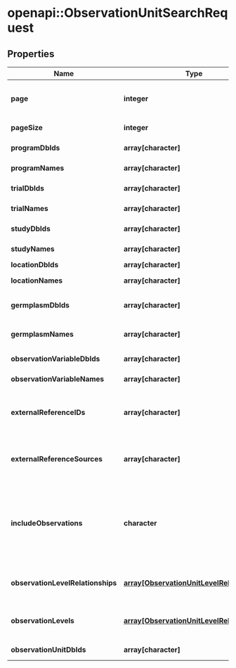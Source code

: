 # openapi::ObservationUnitSearchRequest

## Properties
Name | Type | Description | Notes
------------ | ------------- | ------------- | -------------
**page** | **integer** | Which result page is requested. The page indexing starts at 0 (the first page is &#39;page&#39;&#x3D; 0). Default is &#x60;0&#x60;. | [optional] 
**pageSize** | **integer** | The size of the pages to be returned. Default is &#x60;1000&#x60;. | [optional] 
**programDbIds** | **array[character]** | A program identifier to search for | [optional] 
**programNames** | **array[character]** | A name of a program to search for | [optional] 
**trialDbIds** | **array[character]** | The ID which uniquely identifies a trial to search for | [optional] 
**trialNames** | **array[character]** | The human readable name of a trial to search for | [optional] 
**studyDbIds** | **array[character]** | List of study identifiers to search for | [optional] 
**studyNames** | **array[character]** | List of study names to filter search results | [optional] 
**locationDbIds** | **array[character]** | The location ids to search for | [optional] 
**locationNames** | **array[character]** | A human readable names to search for | [optional] 
**germplasmDbIds** | **array[character]** | List of IDs which uniquely identify germplasm to search for | [optional] 
**germplasmNames** | **array[character]** | List of human readable names to identify germplasm to search for | [optional] 
**observationVariableDbIds** | **array[character]** | The DbIds of Variables to search for | [optional] 
**observationVariableNames** | **array[character]** | The names of Variables to search for | [optional] 
**externalReferenceIDs** | **array[character]** | List of external reference IDs. Could be a simple strings or a URIs. (use with &#x60;externalReferenceSources&#x60; parameter) | [optional] 
**externalReferenceSources** | **array[character]** | List of identifiers for the source system or database of an external reference (use with &#x60;externalReferenceIDs&#x60; parameter) | [optional] 
**includeObservations** | **character** | Use this parameter to include a list of observations embedded in each ObservationUnit object.   CAUTION - Use this parameter at your own risk. It may return large, unpaginated lists of observation data. Only set this value to True if you are sure you need to. | [optional] 
**observationLevelRelationships** | [**array[ObservationUnitLevelRelationship]**](ObservationUnitLevelRelationship.md) | Searches for values in ObservationUnit-&gt;observationUnitPosition-&gt;observationLevelRelationships | [optional] 
**observationLevels** | [**array[ObservationUnitLevelRelationship]**](ObservationUnitLevelRelationship.md) | Searches for values in ObservationUnit-&gt;observationUnitPosition-&gt;observationLevel | [optional] 
**observationUnitDbIds** | **array[character]** | The unique id of an observation unit | [optional] 



